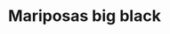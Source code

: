 ---
title: Mariposas big black
date: 
draft: false

# descripcion
description : Aros colgantes pasantes en plata 925 y ónix

materials: Plata 925

color: 

dimensions: largo total 3.4cm ancho 2,4 cm

code: 01-01-0799

type: "Aros"

categories: []

price: $4.860,00

price_eftvo: $4.130,00

# Images
# first image will be shown in the product page
images:
  # - image: "images/path_to_image"
  # La ubicacion de las imagenes es imagenes/Aros/Aros.Colgantes/01-01-0799-mariposas-big-black
  - image: "./images/aros/colgantes/01-01-0799-mariposas-big-black_a.jpg"
  - image: "./images/aros/colgantes/01-01-0799-mariposas-big-black_b.jpg"
---